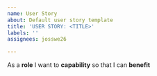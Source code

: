 ```yaml
---
name: User Story
about: Default user story template
title: 'USER STORY: <TITLE>'
labels: ''
assignees: josswe26

---
```


As a **role** I want to **capability** so that I can **benefit**
